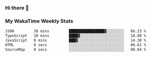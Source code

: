 ### Hi there 👋

<!--
**royschrauwen/royschrauwen** is a ✨ _special_ ✨ repository because its `README.md` (this file) appears on your GitHub profile.

Here are some ideas to get you started:

- 🔭 I’m currently working on ...
- 🌱 I’m currently learning ...
- 👯 I’m looking to collaborate on ...
- 🤔 I’m looking for help with ...
- 💬 Ask me about ...
- 📫 How to reach me: ...
- 😄 Pronouns: ...
- ⚡ Fun fact: ...
-->


### My WakaTime Weekly Stats
<!--START_SECTION:waka-->

```txt
JSON         38 mins         ████████████████▓░░░░░░░░   66.23 %
TypeScript   10 mins         ████▓░░░░░░░░░░░░░░░░░░░░   18.80 %
JavaScript   8 mins          ███▓░░░░░░░░░░░░░░░░░░░░░   14.30 %
HTML         0 secs          ░░░░░░░░░░░░░░░░░░░░░░░░░   00.61 %
SourceMap    0 secs          ░░░░░░░░░░░░░░░░░░░░░░░░░   00.04 %
```

<!--END_SECTION:waka-->
